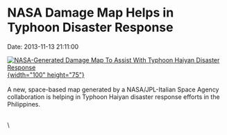 NASA Damage Map Helps in Typhoon Disaster Response
==================================================

Date: 2013-11-13 21:11:00

[![NASA-Generated Damage Map To Assist With Typhoon Haiyan Disaster
Response](http://www.jpl.nasa.gov/images/earth/hurricane/20131113/pia17687-th.jpg){width="100"
height="75"}](http://www.jpl.nasa.gov/news/news.cfm?release=2013-333&rn=news.xml&rst=3955)\
\
A new, space-based map generated by a NASA/JPL-Italian Space Agency
collaboration is helping in Typhoon Haiyan disaster response efforts in
the Philippines.

\
\
